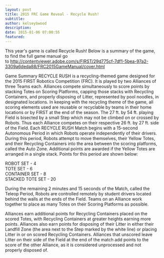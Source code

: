 ```yaml
---
layout: post
title: 2015 FRC Game Reveal - Recycle Rush!
subtitle:
author: kelseybwood
description:
date: 2015-01-06 07:00:55
featured:
---
```


This year's game is called Recycle Rush! Below is a summary of the game, to find the full game manual go to <a href="http://contentviewer.adobe.com/s/FIRST/29d775cf-7df1-5bea-97a2-3309a6deda88/FRC2015GameManual/cover.html">http://contentviewer.adobe.com/s/FIRST/29d775cf-7df1-5bea-97a2-3309a6deda88/FRC2015GameManual/cover.html</a>

Game Summary
RECYCLE RUSH is a recycling-themed game designed for the 2015 FIRST Robotics Competition (FRC). It is played by two Alliances of three Teams each. Alliances compete simultaneously to score points by stacking Totes on Scoring Platforms, capping those stacks with Recycling Containers, and properly disposing of Litter, represented by pool noodles, in designated locations. In keeping with the recycling theme of the game, all scoring elements used are reusable or recyclable by teams in their home locations or by FIRST at the end of the season. The 27 ft. by 54 ft. playing Field is bisected by a small Step which may not be climbed on or crossed by Robots. Thus each Alliance competes on their respective 26 ft. by 27 ft. side of the Field. Each RECYCLE RUSH Match begins with a 15-second Autonomous Period in which Robots operate independently of their drivers. During this period, Robots attempt to move themselves, their Yellow Totes, and their Recycling Containers into the area between the scoring platforms, called the Auto Zone. Additional points are awarded if the Yellow Totes are arranged in a single stack. Points for this period are shown below:

ROBOT SET - 4<br>
TOTE SET - 6<br>
CONTAINER SET - 8<br>
STACKED TOTE SET - 20<br>

During the remaining 2 minutes and 15 seconds of the Match, called the Teleop Period, Robots are controlled remotely by student drivers located behind the walls at the ends of the Field. Teams on an Alliance work together to place as many Totes on their Scoring Platforms as possible.

Alliances earn additional points for Recycling Containers placed on the scored Totes, with Recycling Containers at greater heights earning more points. Alliances also earn points for disposing of their Litter in either their Landfill Zone (the area next to the Step marked by the white line) or placing Litter in or on scored Recycling Containers. Alliances that unscored leave Litter on their side of the Field at the end of the match add points to the score of the other Alliance, as it is considered unprocessed and not properly disposed of.
